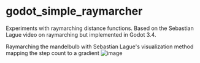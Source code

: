 # godot_simple_raymarcher
Experiments with raymarching distance functions. Based on the Sebastian Lague video on raymarching but implemented in Godot 3.4. 

Raymarching the mandelbulb with Sebastian Lague's visualization method mapping the step count to a gradient
![image](https://user-images.githubusercontent.com/5532428/152664227-dc104c61-9a1a-4f45-a4f7-136f4950fd60.png)
